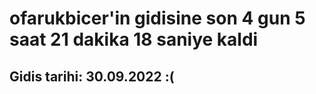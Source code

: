 # ofarukbicer'in gidisine son 4 gun 5 saat 21 dakika 18 saniye kaldi

## Gidis tarihi: 30.09.2022 :(